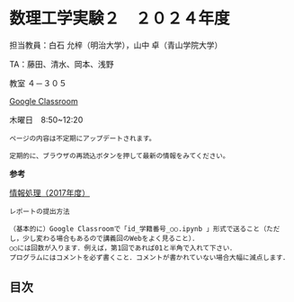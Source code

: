 # 数理工学実験２　２０２４年度

担当教員：白石 允梓（明治大学），山中 卓（青山学院大学）

TA：藤田、清水、岡本、浅野

教室 ４－３０５

[Google Classroom](https://classroom.google.com/c/NzE4MjEzNDI1OTg5?cjc=i25dfwv)

木曜日　8:50~12:20

```{note}
ページの内容は不定期にアップデートされます。

定期的に、ブラウザの再読込ボタンを押して最新の情報をみてください。
```

**参考**

[情報処理（2017年度）](https://kino.sub.jp/IT2017/)

```{caution}
レポートの提出方法

（基本的に）Google Classroomで「id_学籍番号_○○.ipynb 」形式で送ること（ただし，少し変わる場合もあるので講義回のWebをよく見ること）．
○○には回数が入ります．例えば，第1回であれば01と半角で入れて下さい．
プログラムにはコメントを必ず書くこと．コメントが書かれていない場合大幅に減点します．
```

## 目次

```{tableofcontents}
```
